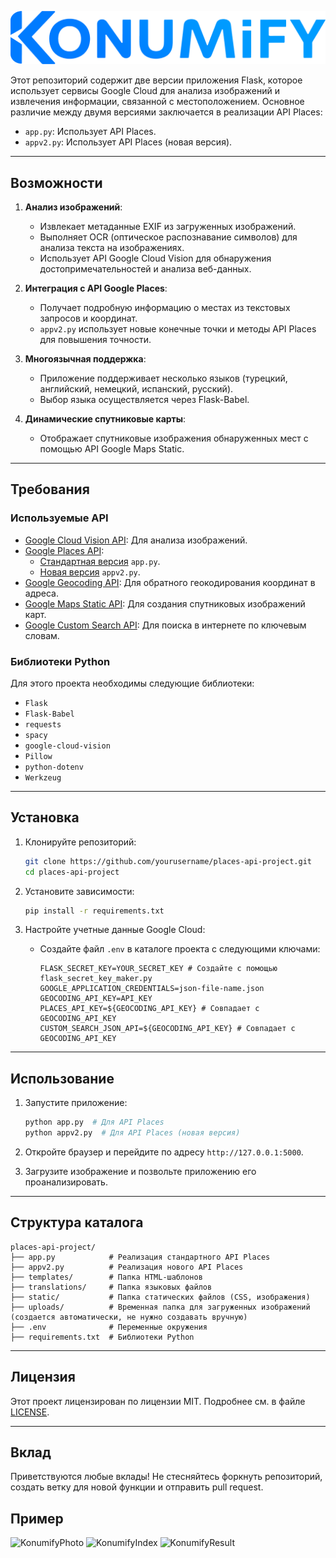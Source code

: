 ![KonumifyLogosu](../static/konumify.png)

Этот репозиторий содержит две версии приложения Flask, которое использует сервисы Google Cloud для анализа изображений и извлечения информации, связанной с местоположением. Основное различие между двумя версиями заключается в реализации API Places:

- `app.py`: Использует API Places.
- `appv2.py`: Использует API Places (новая версия).

---

## Возможности

1. **Анализ изображений**:
   - Извлекает метаданные EXIF из загруженных изображений.
   - Выполняет OCR (оптическое распознавание символов) для анализа текста на изображениях.
   - Использует API Google Cloud Vision для обнаружения достопримечательностей и анализа веб-данных.

2. **Интеграция с API Google Places**:
   - Получает подробную информацию о местах из текстовых запросов и координат.
   - `appv2.py` использует новые конечные точки и методы API Places для повышения точности.

3. **Многоязычная поддержка**:
   - Приложение поддерживает несколько языков (турецкий, английский, немецкий, испанский, русский).
   - Выбор языка осуществляется через Flask-Babel.

4. **Динамические спутниковые карты**:
   - Отображает спутниковые изображения обнаруженных мест с помощью API Google Maps Static.

---

## Требования

### Используемые API

- [Google Cloud Vision API](https://cloud.google.com/vision/docs): Для анализа изображений.
- [Google Places API](https://developers.google.com/maps/documentation/places/web-service/choose-api):
  - [Стандартная версия](https://developers.google.com/maps/documentation/places/web-service/search) `app.py`.
  - [Новая версия](https://developers.google.com/maps/documentation/places/web-service/op-overview) `appv2.py`.
- [Google Geocoding API](https://developers.google.com/maps/documentation/geocoding): Для обратного геокодирования координат в адреса.
- [Google Maps Static API](https://developers.google.com/maps/documentation/maps-static): Для создания спутниковых изображений карт.
- [Google Custom Search API](https://developers.google.com/custom-search/v1/introduction): Для поиска в интернете по ключевым словам.

### Библиотеки Python

Для этого проекта необходимы следующие библиотеки:

- `Flask`
- `Flask-Babel`
- `requests`
- `spacy`
- `google-cloud-vision`
- `Pillow`
- `python-dotenv`
- `Werkzeug`

---

## Установка

1. Клонируйте репозиторий:
   ```bash
   git clone https://github.com/yourusername/places-api-project.git
   cd places-api-project
   ```

3. Установите зависимости:
   ```bash
   pip install -r requirements.txt
   ```

4. Настройте учетные данные Google Cloud:
   - Создайте файл `.env` в каталоге проекта с следующими ключами:
     ```env
     FLASK_SECRET_KEY=YOUR_SECRET_KEY # Создайте с помощью flask_secret_key_maker.py
     GOOGLE_APPLICATION_CREDENTIALS=json-file-name.json
     GEOCODING_API_KEY=API_KEY
     PLACES_API_KEY=${GEOCODING_API_KEY} # Совпадает с GEOCODING_API_KEY
     CUSTOM_SEARCH_JSON_API=${GEOCODING_API_KEY} # Совпадает с GEOCODING_API_KEY
     ```

---

## Использование

1. Запустите приложение:
   ```bash
   python app.py  # Для API Places
   python appv2.py  # Для API Places (новая версия)
   ```

2. Откройте браузер и перейдите по адресу `http://127.0.0.1:5000`.

3. Загрузите изображение и позвольте приложению его проанализировать.

---

## Структура каталога

```
places-api-project/
├── app.py            # Реализация стандартного API Places
├── appv2.py          # Реализация нового API Places
├── templates/        # Папка HTML-шаблонов
├── translations/     # Папка языковых файлов
├── static/           # Папка статических файлов (CSS, изображения)
├── uploads/          # Временная папка для загруженных изображений (создается автоматически, не нужно создавать вручную)
├── .env              # Переменные окружения
├── requirements.txt  # Библиотеки Python
```

---

## Лицензия

Этот проект лицензирован по лицензии MIT. Подробнее см. в файле [LICENSE](LICENSE).

---

## Вклад

Приветствуются любые вклады! Не стесняйтесь форкнуть репозиторий, создать ветку для новой функции и отправить pull request.

## Пример
![KonumifyPhoto](https://i.ibb.co/R7srhNY/REDSQ.jpg)
![KonumifyIndex](https://i.ibb.co/FsV64z0/1-ru.png)
![KonumifyResult](https://i.ibb.co/Ss1by98/2-ru.png)
